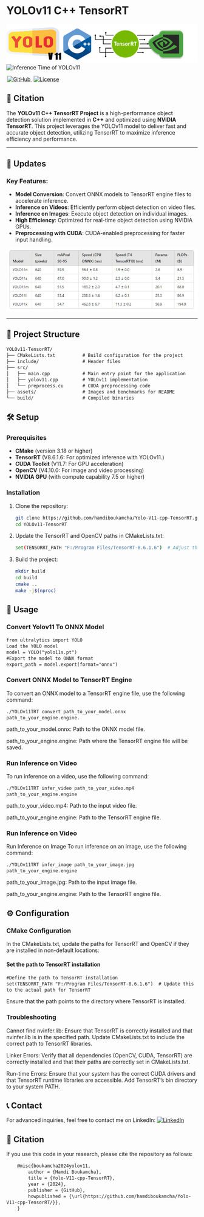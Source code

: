 # YOLOv11 C++ TensorRT
![Inference Time of YOLOv11 ](asset/Yolo_v11_cpp_tenosrrt.PNG)
![Inference Time of YOLOv11 ](asset/output.gif)

<a href="https://github.com/hamdiboukamcha/Yolo-V11-cpp-TensorRT" style="margin: 0 2px;">
    <img src="https://img.shields.io/badge/GitHub-Repo-blue?style=flat&logo=GitHub" alt="GitHub">
</a>

<a href="https://github.com/yourusername/YOLOv11-TensorRT/blob/main/LICENSE" style="margin: 0 2px;">
    <img src="https://img.shields.io/badge/License-MIT-lightgreen?style=flat&logo=License" alt="License">
</a>

## 📜 Citation

The **YOLOv11 C++ TensorRT Project** is a high-performance object detection solution implemented in **C++** and optimized using **NVIDIA TensorRT**. This project leverages the YOLOv11 model to deliver fast and accurate object detection, utilizing TensorRT to maximize inference efficiency and performance.

---

## 📢 Updates

### Key Features:
- **Model Conversion**: Convert ONNX models to TensorRT engine files to accelerate inference.
- **Inference on Videos**: Efficiently perform object detection on video files.
- **Inference on Images**: Execute object detection on individual images.
- **High Efficiency**: Optimized for real-time object detection using NVIDIA GPUs.
- **Preprocessing with CUDA**: CUDA-enabled preprocessing for faster input handling.

![Benchmark Inference Time of YOLOv11 Models](asset/Bench_YOLO_V11.JPG)

---
## 📂 Project Structure
  
    YOLOv11-TensorRT/
    ├── CMakeLists.txt          # Build configuration for the project
    ├── include/                # Header files
    ├── src/
    │   ├── main.cpp            # Main entry point for the application
    │   ├── yolov11.cpp         # YOLOv11 implementation
    │   └── preprocess.cu       # CUDA preprocessing code
    ├── assets/                 # Images and benchmarks for README
    └── build/                  # Compiled binaries

## 🛠️ Setup

### Prerequisites

- **CMake** (version 3.18 or higher)
- **TensorRT** (V8.6.1.6: For optimized inference with YOLOv11.)
- **CUDA Toolkit** (V11.7: For GPU acceleration)
- **OpenCV** (V4.10.0: For image and video processing)
- **NVIDIA GPU** (with compute capability 7.5 or higher)

### Installation

1. Clone the repository:
   ```bash
   git clone https://github.com/hamdiboukamcha/Yolo-V11-cpp-TensorRT.git
   cd YOLOv11-TensorRT
2. Update the TensorRT and OpenCV paths in CMakeLists.txt:
   ```bash
   set(TENSORRT_PATH "F:/Program Files/TensorRT-8.6.1.6")  # Adjust this to your path

4. Build the project:
    ```bash
    mkdir build
    cd build
    cmake ..
    make -j$(nproc)
## 🚀 Usage

### Convert Yolov11 To ONNX Model
    from ultralytics import YOLO
    Load the YOLO model
    model = YOLO("yolo11s.pt")
    #Export the model to ONNX format
    export_path = model.export(format="onnx")

### Convert ONNX Model to TensorRT Engine

To convert an ONNX model to a TensorRT engine file, use the following command:

    ./YOLOv11TRT convert path_to_your_model.onnx path_to_your_engine.engine.
        
path_to_your_model.onnx: Path to the ONNX model file.

path_to_your_engine.engine: Path where the TensorRT engine file will be saved.

### Run Inference on Video
To run inference on a video, use the following command:

    ./YOLOv11TRT infer_video path_to_your_video.mp4 path_to_your_engine.engine

path_to_your_video.mp4: Path to the input video file.

path_to_your_engine.engine: Path to the TensorRT engine file.

### Run Inference on Video
Run Inference on Image
To run inference on an image, use the following command:

    ./YOLOv11TRT infer_image path_to_your_image.jpg path_to_your_engine.engine
    
path_to_your_image.jpg: Path to the input image file.

path_to_your_engine.engine: Path to the TensorRT engine file.

## ⚙️ Configuration

### CMake Configuration
In the CMakeLists.txt, update the paths for TensorRT and OpenCV if they are installed in non-default locations:

#### Set the path to TensorRT installation

    #Define the path to TensorRT installation
    set(TENSORRT_PATH "F:/Program Files/TensorRT-8.6.1.6")  # Update this to the actual path for TensorRT
    
Ensure that the path points to the directory where TensorRT is installed.

### Troubleshooting
Cannot find nvinfer.lib: Ensure that TensorRT is correctly installed and that nvinfer.lib is in the specified path. Update CMakeLists.txt to include the correct path to TensorRT libraries.

Linker Errors: Verify that all dependencies (OpenCV, CUDA, TensorRT) are correctly installed and that their paths are correctly set in CMakeLists.txt.

Run-time Errors: Ensure that your system has the correct CUDA drivers and that TensorRT runtime libraries are accessible. Add TensorRT’s bin directory to your system PATH.

## 📞 Contact

For advanced inquiries, feel free to contact me on LinkedIn: <a href="https://www.linkedin.com/in/hamdi-boukamcha/" target="_blank"> <img src="assets/blue-linkedin-logo.png" alt="LinkedIn" width="32" height="32"></a>

## 📜 Citation

If you use this code in your research, please cite the repository as follows:

        @misc{boukamcha2024yolov11,
            author = {Hamdi Boukamcha},
            title = {Yolo-V11-cpp-TensorRT},
            year = {2024},
            publisher = {GitHub},
            howpublished = {\url{https://github.com/hamdiboukamcha/Yolo-V11-cpp-TensorRT/}},
        }


  



